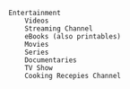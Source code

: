 	Entertainment
		Videos
		Streaming Channel
		eBooks (also printables)
		Movies
		Series
		Documentaries
		TV Show
		Cooking Recepies Channel
